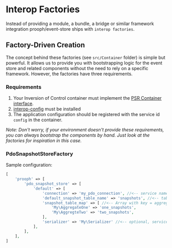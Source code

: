 # Interop Factories

Instead of providing a module, a bundle, a bridge or similar framework integration prooph/event-store ships with `interop factories`.

## Factory-Driven Creation

The concept behind these factories (see `src/Container` folder) is simple but powerful. It allows us to provide you with bootstrapping logic for the event store and related components
without the need to rely on a specific framework. However, the factories have three requirements.

### Requirements

1. Your Inversion of Control container must implement the [PSR Container interface](https://github.com/php-fig/container).
2. [interop-config](https://github.com/sandrokeil/interop-config) must be installed
3. The application configuration should be registered with the service id `config` in the container.

*Note: Don't worry, if your environment doesn't provide these requirements, you can
always bootstrap the components by hand. Just look at the factories for inspiration in this case.*

### PdoSnapshotStoreFactory

Sample configuration:

```php
[
    'prooph' => [
        'pdo_snapshot_store' => [
            'default' => [
                'connection' => 'my_pdo_connection', //<-- service name of your pdo connection
                'default_snapshot_table_name' => 'snapshots', //<-- table name of your snapshots, defaults to `snapshots`
                'snapshot_table_map' => [ //<-- Array with key = aggregate type, value = snapshot table name, defaults to empty array
                    'My\AggregateOne' => 'one_snapshots',
                    'My\AggregteTwo' => 'two_snapshots',
                ],
                'serializer' => 'My\Serializer' //<-- optional, service name of a custom serializer
            ],
        ],
    ],
]
```

